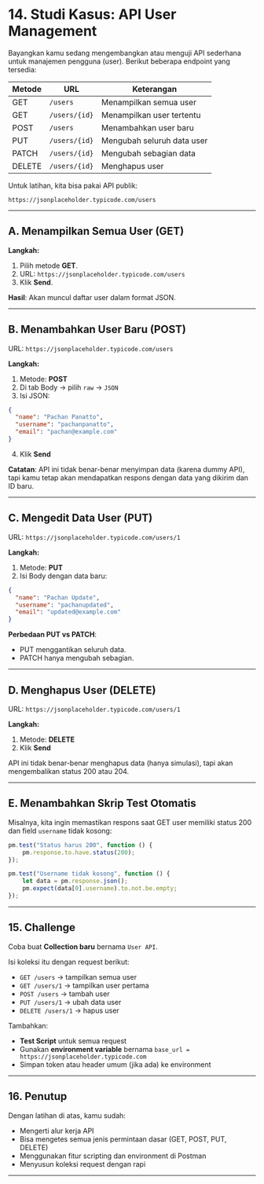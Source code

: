 # 14. Studi Kasus: API User Management

Bayangkan kamu sedang mengembangkan atau menguji API sederhana untuk manajemen pengguna (user). Berikut beberapa endpoint yang tersedia:

| Metode | URL                                      | Keterangan                  |
|--------|------------------------------------------|-----------------------------|
| GET    | `/users`                                 | Menampilkan semua user     |
| GET    | `/users/{id}`                            | Menampilkan user tertentu  |
| POST   | `/users`                                 | Menambahkan user baru      |
| PUT    | `/users/{id}`                            | Mengubah seluruh data user |
| PATCH  | `/users/{id}`                            | Mengubah sebagian data     |
| DELETE | `/users/{id}`                            | Menghapus user             |

Untuk latihan, kita bisa pakai API publik:
```
https://jsonplaceholder.typicode.com/users
```

---

## A. Menampilkan Semua User (GET)

**Langkah:**
1. Pilih metode **GET**.
2. URL: `https://jsonplaceholder.typicode.com/users`
3. Klik **Send**.

**Hasil**: Akan muncul daftar user dalam format JSON.

---

## B. Menambahkan User Baru (POST)

URL: `https://jsonplaceholder.typicode.com/users`

**Langkah:**
1. Metode: **POST**
2. Di tab Body → pilih `raw` → `JSON`
3. Isi JSON:
```json
{
  "name": "Pachan Panatto",
  "username": "pachanpanatto",
  "email": "pachan@example.com"
}
```
4. Klik **Send**

**Catatan**: API ini tidak benar-benar menyimpan data (karena dummy API), tapi kamu tetap akan mendapatkan respons dengan data yang dikirim dan ID baru.

---

## C. Mengedit Data User (PUT)

URL: `https://jsonplaceholder.typicode.com/users/1`

**Langkah:**
1. Metode: **PUT**
2. Isi Body dengan data baru:
```json
{
  "name": "Pachan Update",
  "username": "pachanupdated",
  "email": "updated@example.com"
}
```

**Perbedaan PUT vs PATCH**:  
- PUT menggantikan seluruh data.
- PATCH hanya mengubah sebagian.

---

## D. Menghapus User (DELETE)

URL: `https://jsonplaceholder.typicode.com/users/1`

**Langkah:**
1. Metode: **DELETE**
2. Klik **Send**

API ini tidak benar-benar menghapus data (hanya simulasi), tapi akan mengembalikan status 200 atau 204.

---

## E. Menambahkan Skrip Test Otomatis

Misalnya, kita ingin memastikan respons saat GET user memiliki status 200 dan field `username` tidak kosong:

```javascript
pm.test("Status harus 200", function () {
    pm.response.to.have.status(200);
});

pm.test("Username tidak kosong", function () {
    let data = pm.response.json();
    pm.expect(data[0].username).to.not.be.empty;
});
```

---

## 15. Challenge

Coba buat **Collection baru** bernama `User API`.

Isi koleksi itu dengan request berikut:

- `GET /users` → tampilkan semua user
- `GET /users/1` → tampilkan user pertama
- `POST /users` → tambah user
- `PUT /users/1` → ubah data user
- `DELETE /users/1` → hapus user

Tambahkan:
- **Test Script** untuk semua request
- Gunakan **environment variable** bernama `base_url = https://jsonplaceholder.typicode.com`
- Simpan token atau header umum (jika ada) ke environment

---

## 16. Penutup

Dengan latihan di atas, kamu sudah:
- Mengerti alur kerja API
- Bisa mengetes semua jenis permintaan dasar (GET, POST, PUT, DELETE)
- Menggunakan fitur scripting dan environment di Postman
- Menyusun koleksi request dengan rapi

---
